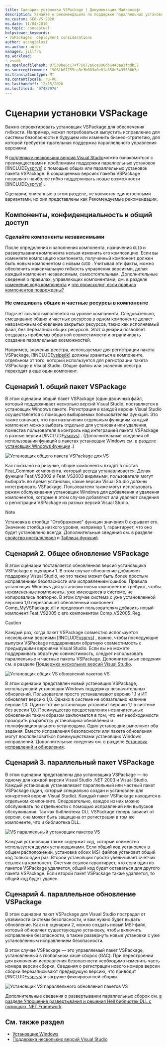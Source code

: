```yaml
---
title: Сценарии установки VSPackage | Документация Майкрософт
description: Узнайте о рекомендациях по поддержке параллельных установок Visual Studio с помощью общих или параллельных установок пакета VSPackage.
ms.custom: SEO-VS-2020
ms.date: 11/04/2016
ms.topic: conceptual
helpviewer_keywords:
- VSPackages, deployment considerations
author: acangialosi
ms.author: anthc
manager: jillfra
ms.workload:
- vssdk
ms.openlocfilehash: 97538be6c174f76072a6ca006db6443aa3fcdb57
ms.sourcegitcommit: 19061b61759ce8e3b083a0e01a858e5435580b3e
ms.translationtype: MT
ms.contentlocale: ru-RU
ms.lasthandoff: 12/15/2020
ms.locfileid: "97487976"
---
```

# <a name="vspackage-setup-scenarios"></a>Сценарии установки VSPackage

Важно спроектировать установщик VSPackage для обеспечения гибкости. Например, может потребоваться выпустить исправление для системы безопасности в будущем или изменить бизнес-стратегию, для которой требуется тщательная поддержка параллельного управления версиями.

В [поддержку нескольких версий Visual Studio](../../extensibility/supporting-multiple-versions-of-visual-studio.md)можно ознакомиться с преимуществами и проблемами поддержки параллельных установок [!INCLUDE[vsprvs](../../code-quality/includes/vsprvs_md.md)] с помощью общих или параллельных установок пакета VSPackage. В сокращенных версиях пакеты VSPackage позволяют наиболее гибко поддерживать новые возможности [!INCLUDE[vsprvs](../../code-quality/includes/vsprvs_md.md)] .

Сценарии, описанные в этом разделе, не являются единственными вариантами, но они представлены как Рекомендуемые рекомендации.

## <a name="components-privacy-and-sharing"></a>Компоненты, конфиденциальность и общий доступ

### <a name="make-your-components-independent"></a>Сделайте компоненты независимыми

После определения и заполнения компонента, назначения `GUID` и развертывания компонента нельзя изменить его композицию. Если вы изменяете композицию компонента, полученный компонент должен быть новым компонентом с новым `GUID` . Учитывая эти факты, можно обеспечить максимальную гибкость управления версиями, делая каждый компонент независимым, самостоятельным. Дополнительные сведения о правилах, управляющих компонентами, см. в разделе [изменение кода компонента](/windows/desktop/Msi/changing-the-component-code) и [что происходит, если правила компонентов повреждены?](/windows/desktop/Msi/what-happens-if-the-component-rules-are-broken)

### <a name="do-not-mix-shared-and-private-resources-in-a-component"></a>Не смешивать общие и частные ресурсы в компоненте

Подсчет ссылок выполняется на уровне компонента. Следовательно, смешивание общих и частных ресурсов в одном компоненте делает невозможным обновление закрытых ресурсов, таких как исполняемый файл, без перезаписи общих ресурсов. Этот сценарий позволяет создавать проблемы обратной совместимости и ограничивать создание параллельных возможностей.

Например, значения реестра, используемые для регистрации пакета VSPackage, [!INCLUDE[vsipsdk](../../extensibility/includes/vsipsdk_md.md)] должны храниться в компоненте, отдельном от того, который используется для регистрации пакета VSPackage в Visual Studio. Общие файлы или значения реестра переходят в еще один компонент.

## <a name="scenario-1-shared-vspackage"></a>Сценарий 1. общий пакет VSPackage

В этом сценарии общий пакет VSPackage (один двоичный файл, который поддерживает несколько версий Visual Studio, поставляется в установщик Windows пакете. Регистрация в каждой версии Visual Studio осуществляется с помощью выбираемых пользователем функций. Это также означает, что при назначении отдельным функциям каждый компонент можно выбрать отдельно для установки или удаления, поместив пользователя в контроль над интеграцией пакета VSPackage в разные версии [!INCLUDE[vsprvs](../../code-quality/includes/vsprvs_md.md)] . (Дополнительные сведения об использовании функций в пакетах установщик Windows см. в разделе [установщик Windows функции](/windows/desktop/Msi/windows-installer-features) .)

![Установщик общего пакета VSPackage для VS](../../extensibility/internals/media/vs_sharedpackage.gif "VS_SharedPackage")

Как показано на рисунке, общие компоненты входят в состав Feat_Common компонента, который всегда устанавливается. Делая функции Feat_VS2002 и Feat_VS2003 видимыми, пользователи могут выбирать во время установки, какие версии Visual Studio должны интегрировать VSPackage. Пользователи также могут использовать режим обслуживания установщик Windows для добавления и удаления компонентов, которые в этом случае добавляют или удаляют сведения о регистрации VSPackage из разных версий Visual Studio.

> [!NOTE]
> Установка в столбце "Отображение" функции значения 0 скрывает его. Значение столбца низкого уровня, например 1, гарантирует, что оно будет установлено всегда. Дополнительные сведения см. в разделе [свойство инсталллевел](/windows/desktop/Msi/installlevel) и [Таблица функций](/windows/desktop/Msi/feature-table).

## <a name="scenario-2-shared-vspackage-update"></a>Сценарий 2. Общее обновление VSPackage

В этом сценарии поставляется обновленная версия установщика VSPackage в сценарии 1. В этом случае обновление добавляет поддержку Visual Studio, но это также может быть более простым исправлением безопасности или исправлением ошибок. Правила установщик Windows для установки новых компонентов требуют, чтобы неизмененные компоненты, уже имеющиеся в системе, не копировались повторно. В этом случае система с уже установленной версией 1,0 перезапишет обновленный компонент Comp_MyVSPackage.dll и предложит пользователям добавить новый компонент Feat_VS2005 с его компонентом Comp_VS2005_Reg.

> [!CAUTION]
> Каждый раз, когда пакет VSPackage совместно используется несколькими версиями [!INCLUDE[vsprvs](../../code-quality/includes/vsprvs_md.md)] , важно, чтобы последующие выпуски VSPackage поддерживали обратную совместимость с предыдущими версиями Visual Studio. Если вы не можете поддерживать обратную совместимость, следует использовать параллельные и частные пакеты VSPackage. Дополнительные сведения см. в разделе [Поддержка нескольких версий Visual Studio](../../extensibility/supporting-multiple-versions-of-visual-studio.md).

![Установщик общих VS обновлений пакетов VS](../../extensibility/internals/media/vs_sharedpackageupdate.gif "VS_SharedPackageUpdate")

В этом сценарии представлен новый установщик VSPackage, использующий установщик Windows поддержку незначительных обновлений. Пользователи просто устанавливают версию 1,1 и ИТ обновляет версию 1,0. Однако в системе не обязательно наличие версии 1,0. Один и тот же установщик установит версию 1,1 в системе без версии 1,0. Преимущество предоставления незначительных обновлений таким образом заключается в том, что нет необходимости проходить разработку установщика обновления и полнофункционального установщика. Один установщик выполняет оба задания. Вместо исправления безопасности или пакета обновления могут воспользоваться преимуществами установщик Windows исправлений. Дополнительные сведения см. в разделе [Установка исправлений и обновления](/windows/desktop/Msi/patching-and-upgrades).

## <a name="scenario-3-side-by-side-vspackage"></a>Сценарий 3. параллельный пакет VSPackage

В этом сценарии представлены два установщика VSPackage — по одному для каждой версии Visual Studio .NET 2003 и Visual Studio. Каждый установщик устанавливает параллельный или частный пакет VSPackage (один, который специально создан и установлен для конкретной версии Visual Studio). Каждый пакет VSPackage находится в отдельном компоненте. Следовательно, каждое из них можно обслуживать по отдельности с помощью исправлений или выпусков обслуживания. Так как библиотека DLL VSPackage теперь зависит от версии, она может быть защищена от регистрации в том же компоненте, что и библиотека DLL.

![VS параллельный установщик пакетов VS](../../extensibility/internals/media/vs_sbys_package.gif "VS_SbyS_Package")

Каждый установщик также содержит код, который совместно используется двумя установщиками. Если общий код установлен в общем расположении, установка обоих MSI-файлов установит общий код только один раз. Второй установщик просто увеличивает счетчик ссылок на компонент. Счетчик ссылок гарантирует, что если один из пакетов VSPackage удаляется, общий код будет оставаться для другого пакета VSPackage. Если второй пакет VSPackage также удаляется, то общий код будет удален.

## <a name="scenario-4-side-by-side-vspackage-update"></a>Сценарий 4. параллельное обновление VSPackage

В этом сценарии пакет VSPackage для Visual Studio пострадал от уязвимости системы безопасности, и вам нужно будет выдать обновление. Как и в сценарии 2, можно создать новый MSI-файл, который обновляет существующую установку, чтобы включить исправление безопасности, а также развернуть новые установки с уже установленным исправлением безопасности.

В этом случае VSPackage — это управляемый пакет VSPackage, установленный в глобальном кэше сборок (GAC). При перестроении для включения исправления безопасности необходимо изменить часть номера версии сборки. Сведения о регистрации нового номера версии сборки перезаписывают предыдущую версию, что приводит [!INCLUDE[vsprvs](../../code-quality/includes/vsprvs_md.md)] к загрузке фиксированной сборки.

![Установщик VS параллельного обновления пакетов VS](../../extensibility/internals/media/vs_sbys_packageupdate.gif "VS_SbyS_PackageUpdate")

Дополнительные сведения о развертывании параллельных сборок см. [в разделе Упрощение развертывания и решения Hell библиотек DLL с помощью .NET Framework](/previous-versions/dotnet/articles/ms973843(v=msdn.10)).

## <a name="see-also"></a>См. также раздел

- [Установщик Windows](/windows/desktop/Msi/windows-installer-portal)
- [Поддержка нескольких версий Visual Studio](../../extensibility/supporting-multiple-versions-of-visual-studio.md)